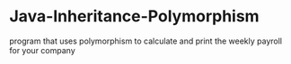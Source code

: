 # Java-Inheritance-Polymorphism
 program that uses polymorphism to calculate and print the weekly payroll for your company
